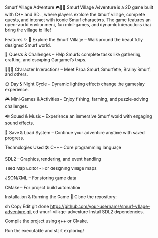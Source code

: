 Smurf Village Adventure 🎮🌲🏡
Smurf Village Adventure is a 2D game built with C++ and SDL, where players explore the Smurf village, complete quests, and interact with iconic Smurf characters. The game features an open-world environment, fun mini-games, and dynamic interactions that bring the village to life!

Features ✨
🏡 Explore the Smurf Village – Walk around the beautifully designed Smurf world.

🎯 Quests & Challenges – Help Smurfs complete tasks like gathering, crafting, and escaping Gargamel’s traps.

🧑‍🤝‍🧑 Character Interactions – Meet Papa Smurf, Smurfette, Brainy Smurf, and others.

🌞 Day & Night Cycle – Dynamic lighting effects change the gameplay experience.

🎮 Mini-Games & Activities – Enjoy fishing, farming, and puzzle-solving challenges.

🔊 Sound & Music – Experience an immersive Smurf world with engaging sound effects.

💾 Save & Load System – Continue your adventure anytime with saved progress.

Technologies Used 🛠️
C++ – Core programming language

SDL2 – Graphics, rendering, and event handling

Tiled Map Editor – For designing village maps

JSON/XML – For storing game data

CMake – For project build automation

Installation & Running the Game 🚀
Clone the repository:

sh
Copy
Edit
git clone https://github.com/your-username/smurf-village-adventure.git
cd smurf-village-adventure
Install SDL2 dependencies.

Compile the project using g++ or CMake.

Run the executable and start exploring!

